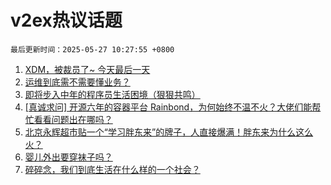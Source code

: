 # v2ex热议话题

`最后更新时间：2025-05-27 10:27:55 +0800`

1. [XDM，被裁员了~ 今天最后一天](https://www.v2ex.com/t/1134336)
1. [运维到底需不需要懂业务？](https://www.v2ex.com/t/1134460)
1. [即将步入中年的程序员生活困境（狠狠共鸣）](https://www.v2ex.com/t/1134319)
1. [[真诚求问] 开源六年的容器平台 Rainbond，为何始终不温不火？大佬们能帮忙看看问题出在哪吗？](https://www.v2ex.com/t/1134423)
1. [北京永辉超市贴一个“学习胖东来”的牌子，人直接爆满！胖东来为什么这么火？](https://www.v2ex.com/t/1134332)
1. [婴儿外出要穿袜子吗？](https://www.v2ex.com/t/1134449)
1. [碎碎念，我们到底生活在什么样的一个社会？](https://www.v2ex.com/t/1134418)

